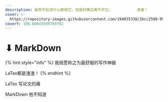 ```yaml
---
description: 虽然不应该什么都用它，但是好像又离不开它。           真香！
cover: >-
  https://repository-images.githubusercontent.com/194035338/2bcc2580-990b-11e9-8672-0d3a632d7311
coverY: 108.60043509789702
---
```


# ⬇ MarkDown

{% hint style="info" %}
我斑愿称之为最舒服的写作神器

LaTex都是渣渣！
{% endhint %}

LaTex 写论文的痛 

MarkDown 他不知道

